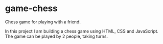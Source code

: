 # game-chess
Chess game for playing with a friend.

In this project I am building a chess game using HTML, CSS and JavaScript.
The game can be played by 2 people, taking turns.